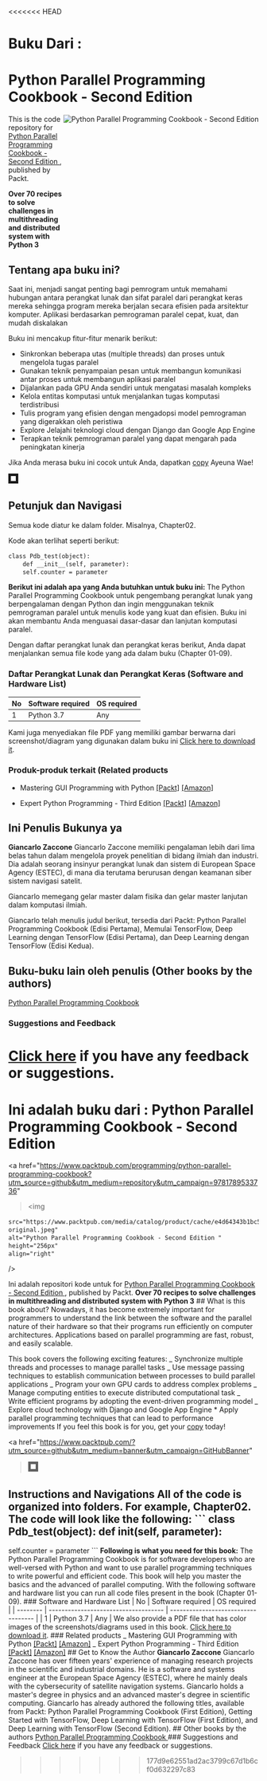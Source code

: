 <<<<<<< HEAD

# Buku Dari :

# Python Parallel Programming Cookbook - Second Edition

<a href="https://www.packtpub.com/programming/python-parallel-programming-cookbook?utm_source=github&utm_medium=repository&utm_campaign=9781789533736"><img src="https://www.packtpub.com/media/catalog/product/cache/e4d64343b1bc593f1c5348fe05efa4a6/9/7/9781789533736-original.jpeg" alt="Python Parallel Programming Cookbook - Second Edition " height="256px" align="right"></a>

This is the code repository for [Python Parallel Programming Cookbook - Second Edition ](https://www.packtpub.com/programming/python-parallel-programming-cookbook?utm_source=github&utm_medium=repository&utm_campaign=9781789533736), published by Packt.

**Over 70 recipes to solve challenges in multithreading and distributed system with Python 3**

## Tentang apa buku ini?

Saat ini, menjadi sangat penting bagi pemrogram untuk memahami hubungan antara perangkat lunak dan sifat paralel dari perangkat keras mereka sehingga program mereka berjalan secara efisien pada arsitektur komputer. Aplikasi berdasarkan pemrograman paralel cepat, kuat, dan mudah diskalakan
<pagebreak/>

Buku ini mencakup fitur-fitur menarik berikut:

- Sinkronkan beberapa utas (multiple threads) dan proses untuk mengelola tugas paralel
- Gunakan teknik penyampaian pesan untuk membangun komunikasi antar proses untuk membangun aplikasi paralel
- Dijalankan pada GPU Anda sendiri untuk mengatasi masalah kompleks
- Kelola entitas komputasi untuk menjalankan tugas komputasi terdistribusi
- Tulis program yang efisien dengan mengadopsi model pemrograman yang digerakkan oleh peristiwa
- Explore Jelajahi teknologi cloud dengan Django dan Google App Engine
- Terapkan teknik pemrograman paralel yang dapat mengarah pada peningkatan kinerja

Jika Anda merasa buku ini cocok untuk Anda, dapatkan [copy](https://www.amazon.com/dp/1789533732) Ayeuna Wae!

<a href="https://www.packtpub.com/?utm_source=github&utm_medium=banner&utm_campaign=GitHubBanner"><img src="https://raw.githubusercontent.com/PacktPublishing/GitHub/master/GitHub.png" 
alt="https://www.packtpub.com/" border="5" /></a>

## Petunjuk dan Navigasi

Semua kode diatur ke dalam folder. Misalnya, Chapter02.

Kode akan terlihat seperti berikut:

```
class Pdb_test(object):
    def __init__(self, parameter):
    self.counter = parameter
```

**Berikut ini adalah apa yang Anda butuhkan untuk buku ini:**
The Python Parallel Programming Cookbook untuk pengembang perangkat lunak yang berpengalaman dengan Python dan ingin menggunakan teknik pemrograman paralel untuk menulis kode yang kuat dan efisien. Buku ini akan membantu Anda menguasai dasar-dasar dan lanjutan komputasi paralel.

Dengan daftar perangkat lunak dan perangkat keras berikut, Anda dapat menjalankan semua file kode yang ada dalam buku (Chapter 01-09).

### Daftar Perangkat Lunak dan Perangkat Keras (Software and Hardware List)

| No  | Software required | OS required |
| --- | ----------------- | ----------- |
| 1   | Python 3.7        | Any         |

Kami juga menyediakan file PDF yang memiliki gambar berwarna dari screenshot/diagram yang digunakan dalam buku ini
[Click here to download it](https://static.packt-cdn.com/downloads/9781789533736_ColorImages.pdf).

### Produk-produk terkait (Related products

- Mastering GUI Programming with Python [[Packt]](https://www.packtpub.com/in/application-development/mastering-gui-programming-python?utm_source=github&utm_medium=repository&utm_campaign=9781789612905) [[Amazon]](https://www.amazon.com/dp/178961290X)

- Expert Python Programming - Third Edition [[Packt]](https://www.packtpub.com/in/application-development/expert-python-programming-third-edition?utm_source=github&utm_medium=repository&utm_campaign=9781789808896) [[Amazon]](https://www.amazon.com/dp/1789808898)

## Ini Penulis Bukunya ya

**Giancarlo Zaccone**
Giancarlo Zaccone memiliki pengalaman lebih dari lima belas tahun dalam mengelola proyek penelitian di bidang ilmiah dan industri. Dia adalah seorang insinyur perangkat lunak dan sistem di European Space Agency (ESTEC), di mana dia terutama berurusan dengan keamanan siber sistem navigasi satelit.

Giancarlo memegang gelar master dalam fisika dan gelar master lanjutan dalam komputasi ilmiah.

Giancarlo telah menulis judul berikut, tersedia dari Packt: Python Parallel Programming Cookbook (Edisi Pertama), Memulai TensorFlow, Deep Learning dengan TensorFlow (Edisi Pertama), dan Deep Learning dengan TensorFlow (Edisi Kedua).

## Buku-buku lain oleh penulis (Other books by the authors)

[Python Parallel Programming Cookbook ](https://www.packtpub.com/application-development/python-parallel-programming-cookbook?utm_source=github&utm_medium=repository&utm_campaign=9781785289583)

### Suggestions and Feedback

[Click here](https://docs.google.com/forms/d/e/1FAIpQLSdy7dATC6QmEL81FIUuymZ0Wy9vH1jHkvpY57OiMeKGqib_Ow/viewform) if you have any feedback or suggestions.
<pagebreak/>
=======

# Ini adalah buku dari : Python Parallel Programming Cookbook - Second Edition

<a href="https://www.packtpub.com/programming/python-parallel-programming-cookbook?utm_source=github&utm_medium=repository&utm_campaign=9781789533736"

> <img

    src="https://www.packtpub.com/media/catalog/product/cache/e4d64343b1bc593f1c5348fe05efa4a6/9/7/9781789533736-original.jpeg"
    alt="Python Parallel Programming Cookbook - Second Edition "
    height="256px"
    align="right"

/></a>

Ini adalah repositori kode untuk for [Python Parallel Programming Cookbook - Second Edition
](https://www.packtpub.com/programming/python-parallel-programming-cookbook?utm_source=github&utm_medium=repository&utm_campaign=9781789533736), published by Packt. **Over 70 recipes to solve
challenges in multithreading and distributed system with Python 3** ## What is this book about? Nowadays, it has become extremely important for programmers to understand the link between the software
and the parallel nature of their hardware so that their programs run efficiently on computer architectures. Applications based on parallel programming are fast, robust, and easily scalable.
<pagebreak />

This book covers the following exciting features: _ Synchronize multiple threads and processes to manage parallel tasks _ Use message passing techniques to establish communication between processes to
build parallel applications _ Program your own GPU cards to address complex problems _ Manage computing entities to execute distributed computational task _ Write efficient programs by adopting the
event-driven programming model _ Explore cloud technology with Django and Google App Engine \* Apply parallel programming techniques that can lead to performance improvements If you feel this book is
for you, get your [copy](https://www.amazon.com/dp/1789533732) today!

<a href="https://www.packtpub.com/?utm_source=github&utm_medium=banner&utm_campaign=GitHubBanner"

> <img src="https://raw.githubusercontent.com/PacktPublishing/GitHub/master/GitHub.png" alt="https://www.packtpub.com/" border="5"
> /></a>

## Instructions and Navigations All of the code is organized into folders. For example, Chapter02. The code will look like the following: ``` class Pdb_test(object): def **init**(self, parameter):

self.counter = parameter ``` **Following is what you need for this book:** The Python Parallel Programming Cookbook is for software developers who are well-versed with Python and want to use parallel
programming techniques to write powerful and efficient code. This book will help you master the basics and the advanced of parallel computing. With the following software and hardware list you can run
all code files present in the book (Chapter 01-09). ### Software and Hardware List | No | Software required | OS required | | -------- | ------------------------------------ |
----------------------------------- | | 1 | Python 3.7 | Any | We also provide a PDF file that has color images of the screenshots/diagrams used in this book. [Click here to download
it](https://static.packt-cdn.com/downloads/9781789533736_ColorImages.pdf). ### Related products _ Mastering GUI Programming with Python
[[Packt]](https://www.packtpub.com/in/application-development/mastering-gui-programming-python?utm_source=github&utm_medium=repository&utm_campaign=9781789612905)
[[Amazon]](https://www.amazon.com/dp/178961290X) _ Expert Python Programming - Third Edition
[[Packt]](https://www.packtpub.com/in/application-development/expert-python-programming-third-edition?utm_source=github&utm_medium=repository&utm_campaign=9781789808896)
[[Amazon]](https://www.amazon.com/dp/1789808898) ## Get to Know the Author **Giancarlo Zaccone** Giancarlo Zaccone has over fifteen years' experience of managing research projects in the scientific
and industrial domains. He is a software and systems engineer at the European Space Agency (ESTEC), where he mainly deals with the cybersecurity of satellite navigation systems. Giancarlo holds a
master's degree in physics and an advanced master's degree in scientific computing. Giancarlo has already authored the following titles, available from Packt: Python Parallel Programming Cookbook
(First Edition), Getting Started with TensorFlow, Deep Learning with TensorFlow (First Edition), and Deep Learning with TensorFlow (Second Edition). ## Other books by the authors [Python Parallel
Programming Cookbook ](https://www.packtpub.com/application-development/python-parallel-programming-cookbook?utm_source=github&utm_medium=repository&utm_campaign=9781785289583) ### Suggestions and
Feedback [Click here](https://docs.google.com/forms/d/e/1FAIpQLSdy7dATC6QmEL81FIUuymZ0Wy9vH1jHkvpY57OiMeKGqib_Ow/viewform) if you have any feedback or suggestions.
<pagebreak />

> > > > > > > 177d9e62551ad2ac3799c67d1b6cf0d632297c83
